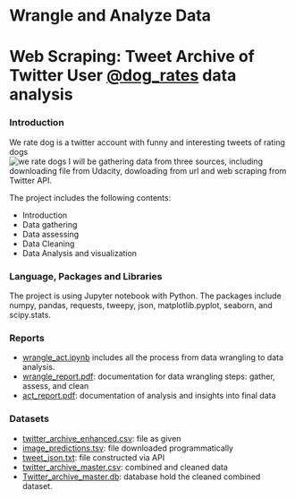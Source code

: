 # Wrangle and Analyze Data
# Web Scraping: Tweet Archive of Twitter User [@dog_rates](https://twitter.com/dog_rates) data analysis

### Introduction
We rate dog is a twitter account with funny and interesting tweets of rating dogs
<br>
![we rate dogs](dog-rates-social.jpg)
I will be gathering data from three sources, including downloading file from Udacity, dowloading from url and web scraping from Twitter API.  

The project includes the following contents:  
* Introduction  
* Data gathering   
* Data assessing  
* Data Cleaning  
* Data Analysis and visualization  

### Language, Packages and Libraries  
The project is using Jupyter notebook with Python. The packages include numpy, pandas, requests, tweepy, json, matplotlib.pyplot, seaborn, and scipy.stats.  

### Reports
* [wrangle_act.ipynb](https://github.com/Lanre-tiamiyu/Wrangle-and-analyze-data/blob/main/wrangle_act.ipynb) includes all the process from data wrangling to data analysis.
* [wrangle_report.pdf](https://github.com/Lanre-tiamiyu/Wrangle-and-analyze-data/blob/main/wrangle_report.pdf): documentation for data wrangling steps: gather, assess, and clean
* [act_report.pdf](https://github.com/Lanre-tiamiyu/Wrangle-and-analyze-data/blob/main/act_report.pdf): documentation of analysis and insights into final data

### Datasets
* [twitter_archive_enhanced.csv](https://github.com/Lanre-tiamiyu/Wrangle-and-analyze-data/blob/main/twitter-archive-enhanced.csv): file as given
* [image_predictions.tsv](https://github.com/Lanre-tiamiyu/Wrangle-and-analyze-data/blob/main/image-predictions.tsv): file downloaded programmatically  
* [tweet_json.txt](https://github.com/Lanre-tiamiyu/Wrangle-and-analyze-data/blob/main/tweet_json.txt): file constructed via API
* [twitter_archive_master.csv](https://github.com/Lanre-tiamiyu/Wrangle-and-analyze-data/blob/main/twitter_archive_master.csv): combined and cleaned data
* [Twitter_archive_master.db](https://github.com/Lanre-tiamiyu/Wrangle-and-analyze-data/blob/main/twitter_archive_master.db): database hold the cleaned combined dataset.
